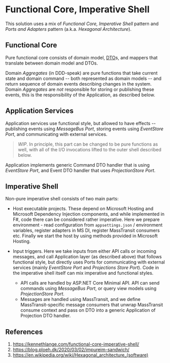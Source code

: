 # Functional Core, Imperative Shell

This solution uses a mix of *Functional Core, Imperative Shell* pattern and
*Ports and Adapters* pattern (a.k.a. *Hexagonal Architecture*).

## Functional Core

Pure functional core consists of domain model, [DTO](./dto.md)s, and mappers
that translate between domain model and DTOs.

Domain *Aggregates* (in DDD-speak) are pure functions that take current state
and domain command -- both represented as domain models -- and return sequence
of domain events describing changes in the system. Domain *Aggregates* are *not*
responsible for storing or publishing these events, this is the responsibility
of the Application, as described below.

## Application Services

Application services use functional style, but allowed to have effects --
publishing events using *MessageBus Port*, storing events using
*EventStore Port*, and communicating with external services.

> *WIP*. In principle, this part can be changed to be pure functions as well,
> with all of the I/O invocations lifted to the outer shell described below.

Application implements generic Command DTO handler that is using
*EventStore Port*, and Event DTO handler that uses *ProjectionStore Port*.

## Imperative Shell

Non-pure imperative shell consists of two main parts:

* Host executable projects. These depend on Microsoft Hosting and Microsoft
  Dependency Injection components, and while implemented in F#, code there
  can be considered rather imperative. Here we prepare environment - read
  configuration from `appsettings.json` / environment variables, register
  adapters in MS DI, register MassTransit consumers etc. Finally we start
  the host by using methods provided in Microsoft Hosting.

* Input triggers. Here we take inputs from either API calls or incoming
  messages, and call Application layer (as described above) that
  follows functional style, but directly uses Ports for communicating with
  external services (mainly *EventStore Port* and *Projections Store Port*).
  Code in the imperative shell itself can mix imperative and functional styles.
  * API calls are handled by ASP.NET Core Minimal API.
    API can send commands using *MessageBus Port*, or query view models
    using *ProjectionStore Port*.
  * Messages are handled using MassTransit, and we define MassTransit-specific
    message consumers that unwrap MassTransit consume context and pass on DTO
    into a generic Application of Projection DTO handler.

## References

1. <https://kennethlange.com/functional-core-imperative-shell/>
2. <https://blog.ploeh.dk/2020/03/02/impureim-sandwich/>
3. <https://en.wikipedia.org/wiki/Hexagonal_architecture_(software)>
